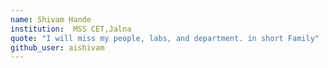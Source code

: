 ```yaml
---
name: Shivam Hande
institution:  MSS CET,Jalna
quote: "I will miss my people, labs, and department. in short Family"
github_user: aishivam
---
```


